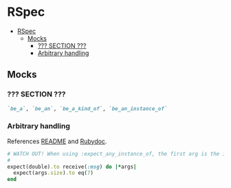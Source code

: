 # RSpec

- [RSpec](#rspec)
  - [Mocks](#mocks)
    - [??? SECTION ???](#-section-)
    - [Arbitrary handling](#arbitrary-handling)

## Mocks

### ??? SECTION ???

```ruby
`be_a`, `be_an`, `be_a_kind_of`, `be_an_instance_of`
```

### Arbitrary handling

References [README](https://github.com/rspec/rspec-mocks#arbitrary-handling) and [Rubydoc](https://rubydoc.info/gems/rspec-mocks#arbitrary-handling).

```ruby
# WATCH OUT! When using :expect_any_instance_of, the first arg is the instance.
#
expect(double).to receive(:msg) do |*args|
  expect(args.size).to eq(7)
end
```

